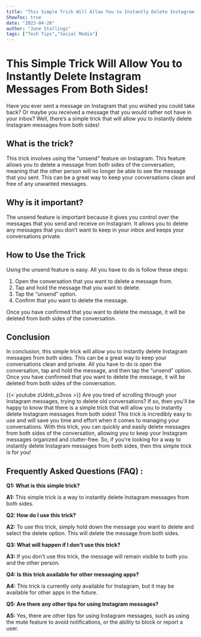 ```yaml
---
title: "This Simple Trick Will Allow You to Instantly Delete Instagram Messages From Both Sides!"
ShowToc: true 
date: "2023-04-28"
author: "June Stallings" 
tags: ["Tech Tips","Social Media"]
---
```

# This Simple Trick Will Allow You to Instantly Delete Instagram Messages From Both Sides!

Have you ever sent a message on Instagram that you wished you could take back? Or maybe you received a message that you would rather not have in your inbox? Well, there’s a simple trick that will allow you to instantly delete Instagram messages from both sides! 

## What is the trick?

This trick involves using the “unsend” feature on Instagram. This feature allows you to delete a message from both sides of the conversation, meaning that the other person will no longer be able to see the message that you sent. This can be a great way to keep your conversations clean and free of any unwanted messages. 

## Why is it important?

The unsend feature is important because it gives you control over the messages that you send and receive on Instagram. It allows you to delete any messages that you don’t want to keep in your inbox and keeps your conversations private. 

## How to Use the Trick

Using the unsend feature is easy. All you have to do is follow these steps: 

1. Open the conversation that you want to delete a message from. 
2. Tap and hold the message that you want to delete. 
3. Tap the “unsend” option. 
4. Confirm that you want to delete the message. 

Once you have confirmed that you want to delete the message, it will be deleted from both sides of the conversation. 

## Conclusion

In conclusion, this simple trick will allow you to instantly delete Instagram messages from both sides. This can be a great way to keep your conversations clean and private. All you have to do is open the conversation, tap and hold the message, and then tap the “unsend” option. Once you have confirmed that you want to delete the message, it will be deleted from both sides of the conversation.

{{< youtube zUdnb_p3vos >}} 
Are you tired of scrolling through your Instagram messages, trying to delete old conversations? If so, then you'll be happy to know that there is a simple trick that will allow you to instantly delete Instagram messages from both sides! This trick is incredibly easy to use and will save you time and effort when it comes to managing your conversations. With this trick, you can quickly and easily delete messages from both sides of the conversation, allowing you to keep your Instagram messages organized and clutter-free. So, if you're looking for a way to instantly delete Instagram messages from both sides, then this simple trick is for you!

## Frequently Asked Questions (FAQ) :
**Q1: What is this simple trick?**

**A1:** This simple trick is a way to instantly delete Instagram messages from both sides.

**Q2: How do I use this trick?**

**A2:** To use this trick, simply hold down the message you want to delete and select the delete option. This will delete the message from both sides.

**Q3: What will happen if I don't use this trick?**

**A3:** If you don't use this trick, the message will remain visible to both you and the other person.

**Q4: Is this trick available for other messaging apps?**

**A4:** This trick is currently only available for Instagram, but it may be available for other apps in the future.

**Q5: Are there any other tips for using Instagram messages?**

**A5:** Yes, there are other tips for using Instagram messages, such as using the mute feature to avoid notifications, or the ability to block or report a user.


